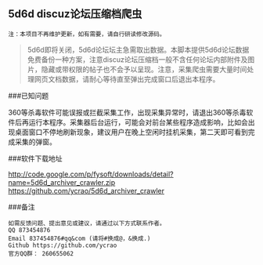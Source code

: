 5d6d discuz论坛压缩档爬虫
----
    注：本项目不再维护更新，如有需要，请自行研读修改源码。
    
>    5d6d即将关闭，5d6d论坛坛主急需取出数据。本脚本提供5d6d论坛数据免费备份一种方案，注意discuz论坛压缩档一般不含任何论坛内部附件及图片，隐藏或带权限的帖子也不会予以呈现。注意，采集爬虫需要大量时间处理网页文档数据，请耐心等待直至弹出完成窗口后退出本程序。

###已知问题

360等杀毒软件可能误报或拦截采集工作，出现采集异常时，请退出360等杀毒软件后再运行本程序。采集器后台运行，可能会对前台某些程序造成影响，比如会出现桌面窗口不停地刷新现象，建议用户在晚上空闲时挂机采集，第二天即可看到完成采集的弹窗。

###软件下载地址

http://code.google.com/p/fysoft/downloads/detail?name=5d6d_archiver_crawler.zip    
https://github.com/ycrao/5d6d_archiver_crawler  


###备注

    如需反馈问题、提出意见或建议，请通过以下方式联系作者。
    QQ 873454876   
    Email 837454876#qq&com (请将#换成@，&换成.)  
    Github https://github.com/ycrao  
    官方QQ群： 260655062
